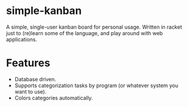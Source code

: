 # simple-kanban
A simple, single-user kanban board for personal usage.  Written in racket just to (re)learn some of the language, and play around with web applications.

# Features
* Database driven.
* Supports categorization tasks by program (or whatever system you want to use).
* Colors categories automatically.
